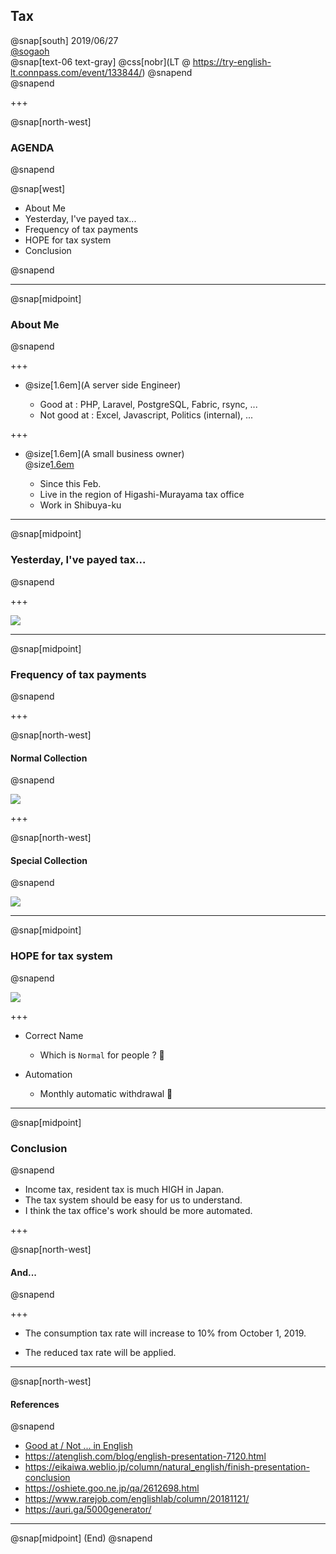 ## Tax

@snap[south]
2019/06/27  
[@sogaoh](http://twitter.com/sogaoh)
<br>
@snap[text-06 text-gray]
@css[nobr](LT @ https://try-english-lt.connpass.com/event/133844/)
@snapend
<br>
@snapend

+++

@snap[north-west]
### AGENDA
@snapend

@snap[west]
<ul>
<li>About Me</li>
<li>Yesterday, I've payed tax...</li>
<li>Frequency of tax payments</li>
<li>HOPE for tax system</li>
<li>Conclusion</li>
</ul>
@snapend


---

@snap[midpoint]
### About Me
@snapend

+++ 

- @size[1.6em](A server side Engineer)

    - Good at : PHP, Laravel, PostgreSQL, Fabric, rsync, ...
    - Not good at : Excel, Javascript, Politics (internal), ...

+++ 

- @size[1.6em](A small business owner) <br> @size[1.6em](: 'self-employed')

    - Since this Feb.
    - Live in the region of Higashi-Murayama tax office
    - Work in Shibuya-ku

---

@snap[midpoint]
### Yesterday, I've payed tax...
@snapend

+++ 

![](/20190627-Try-English-LT-for-beginner/img/tax-paid.jpg)

---

@snap[midpoint]
### Frequency of tax payments
@snapend

+++ 

@snap[north-west]
#### Normal Collection
@snapend

![](/20190627-Try-English-LT-for-beginner/img/collection-normal.png)

+++ 

@snap[north-west]
#### Special Collection
@snapend

![](/20190627-Try-English-LT-for-beginner/img/collection-special.png)

---

@snap[midpoint]
### HOPE for tax system
@snapend

![](/20190627-Try-English-LT-for-beginner/img/i-want.png)

+++ 

- Correct Name
    - Which is `Normal` for people ?  :thinking: 

- Automation
    - Monthly automatic withdrawal  :pray: 

---

@snap[midpoint]
### Conclusion
@snapend

- Income tax, resident tax is much HIGH in Japan.
- The tax system should be easy for us to understand. 
- I think the tax office's work should be more automated.

+++ 

@snap[north-west]
#### And...
@snapend

+++

- The consumption tax rate will increase to 10% from October 1, 2019.

- The reduced tax rate will be applied.

---

@snap[north-west]
#### References
@snapend

- [Good at / Not ... in English](https://hapaeikaiwa.com/2014/08/20/%E8%8B%B1%E8%AA%9E%E3%81%A7%E3%80%8C%E3%80%9C%E3%81%8C%E5%BE%97%E6%84%8F%E3%83%BB%E8%8B%A6%E6%89%8B%E3%80%8D%E3%82%92%E8%A1%A8%E3%81%99%E4%BE%BF%E5%88%A9%E3%83%95%E3%83%AC%E3%83%BC%E3%82%BA/)
- https://atenglish.com/blog/english-presentation-7120.html
- https://eikaiwa.weblio.jp/column/natural_english/finish-presentation-conclusion
- https://oshiete.goo.ne.jp/qa/2612698.html
- https://www.rarejob.com/englishlab/column/20181121/
- https://auri.ga/5000generator/

---

@snap[midpoint]
(End)
@snapend

